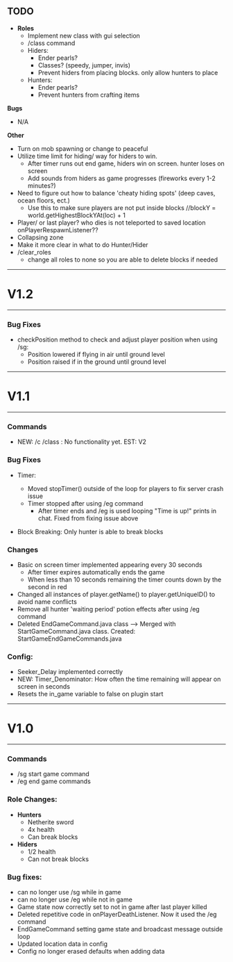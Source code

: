 ## TODO
- **Roles**
  - Implement new class with gui selection
  - /class command
  - Hiders:
      - Ender pearls?
      - Classes? (speedy, jumper, invis)
      - Prevent hiders from placing blocks. only allow hunters to place
  - Hunters:
      - Ender pearls?
      - Prevent hunters from crafting items
          

**Bugs**
- N/A

**Other**  
- Turn on mob spawning or change to peaceful
- Utilize time limit for hiding/ way for hiders to win.
  - After timer runs out end game, hiders win on screen. hunter loses on screen
  - Add sounds from hiders as game progresses (fireworks every 1-2 minutes?)
- Need to figure out how to balance 'cheaty hiding spots' (deep caves, ocean floors, ect.)
  - Use this to make sure players are not put inside blocks
      //blockY = world.getHighestBlockYAt(loc) + 1
- Player/ or last player? who dies is not teleported to saved location onPlayerRespawnListener??
- Collapsing zone 
- Make it more clear in what to do Hunter/Hider 
- /clear_roles
  - change all roles to none so you are able to delete blocks if needed

-----------

# V1.2

-----------
### Bug Fixes
- checkPosition method to check and adjust player position when using /sg:
  - Position lowered if flying in air until ground level
  - Position raised if in the ground until ground level

-----------

# V1.1

-----------

### **Commands**
- NEW: /c /class : No functionality yet. EST: V2

### **Bug Fixes**
- Timer:
  - Moved stopTimer() outside of the loop for players to fix server crash issue
  - Timer stopped after using /eg command
    - After timer ends and /eg is used looping "Time is up!" prints in chat. Fixed from fixing issue above

- Block Breaking: Only hunter is able to break blocks

### **Changes**
- Basic on screen timer implemented appearing every 30 seconds
  - After timer expires automatically ends the game
  - When less than 10 seconds remaining the timer counts down by the second in red
- Changed all instances of player.getName() to player.getUniqueID() to avoid name conflicts
- Remove all hunter 'waiting period' potion effects after using /eg command
- Deleted EndGameCommand.java class --> Merged with StartGameCommand.java class. Created: StartGameEndGameCommands.java

### **Config**: 
  - Seeker_Delay implemented correctly 
  - NEW: Timer_Denominator: How often the time remaining will appear on screen in seconds
  - Resets the in_game variable to false on plugin start

  

-----------

# V1.0

-----------

### **Commands**
- /sg start game command
- /eg end game commands

### **Role Changes**: 
- **Hunters**
  - Netherite sword 
  - 4x health
  - Can break blocks
- **Hiders**
  - 1/2 health
  - Can not break blocks

### Bug fixes: 
  - can no longer use /sg while in game
  - can no longer use /eg while not in game
  - Game state now correctly set to not in game after last player killed
  - Deleted repetitive code in onPlayerDeathListener. Now it used the /eg command
  - EndGameCommand setting game state and broadcast message outside loop
  - Updated location data in config
  - Config no longer erased defaults when adding data